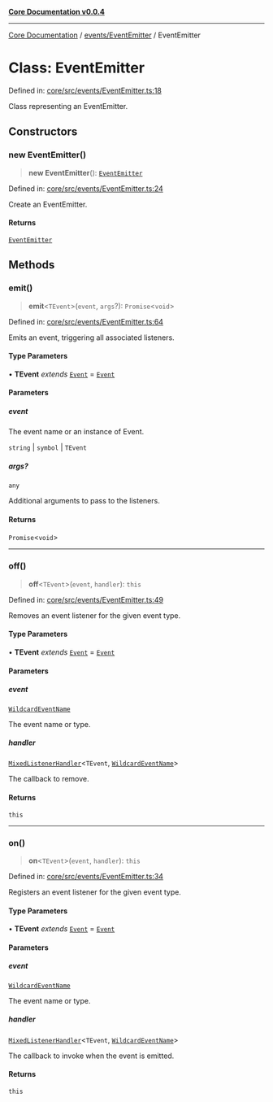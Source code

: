 [**Core Documentation v0.0.4**](../../../README.md)

***

[Core Documentation](../../../modules.md) / [events/EventEmitter](../README.md) / EventEmitter

# Class: EventEmitter

Defined in: [core/src/events/EventEmitter.ts:18](https://github.com/stonemjs/core/blob/4b1b931e44a5db2600109fa7ae2a8b532ed77730/src/events/EventEmitter.ts#L18)

Class representing an EventEmitter.

## Constructors

### new EventEmitter()

> **new EventEmitter**(): [`EventEmitter`](EventEmitter.md)

Defined in: [core/src/events/EventEmitter.ts:24](https://github.com/stonemjs/core/blob/4b1b931e44a5db2600109fa7ae2a8b532ed77730/src/events/EventEmitter.ts#L24)

Create an EventEmitter.

#### Returns

[`EventEmitter`](EventEmitter.md)

## Methods

### emit()

> **emit**\<`TEvent`\>(`event`, `args`?): `Promise`\<`void`\>

Defined in: [core/src/events/EventEmitter.ts:64](https://github.com/stonemjs/core/blob/4b1b931e44a5db2600109fa7ae2a8b532ed77730/src/events/EventEmitter.ts#L64)

Emits an event, triggering all associated listeners.

#### Type Parameters

• **TEvent** *extends* [`Event`](../../Event/classes/Event.md) = [`Event`](../../Event/classes/Event.md)

#### Parameters

##### event

The event name or an instance of Event.

`string` | `symbol` | `TEvent`

##### args?

`any`

Additional arguments to pass to the listeners.

#### Returns

`Promise`\<`void`\>

***

### off()

> **off**\<`TEvent`\>(`event`, `handler`): `this`

Defined in: [core/src/events/EventEmitter.ts:49](https://github.com/stonemjs/core/blob/4b1b931e44a5db2600109fa7ae2a8b532ed77730/src/events/EventEmitter.ts#L49)

Removes an event listener for the given event type.

#### Type Parameters

• **TEvent** *extends* [`Event`](../../Event/classes/Event.md) = [`Event`](../../Event/classes/Event.md)

#### Parameters

##### event

[`WildcardEventName`](../../../declarations/type-aliases/WildcardEventName.md)

The event name or type.

##### handler

[`MixedListenerHandler`](../../../declarations/type-aliases/MixedListenerHandler.md)\<`TEvent`, [`WildcardEventName`](../../../declarations/type-aliases/WildcardEventName.md)\>

The callback to remove.

#### Returns

`this`

***

### on()

> **on**\<`TEvent`\>(`event`, `handler`): `this`

Defined in: [core/src/events/EventEmitter.ts:34](https://github.com/stonemjs/core/blob/4b1b931e44a5db2600109fa7ae2a8b532ed77730/src/events/EventEmitter.ts#L34)

Registers an event listener for the given event type.

#### Type Parameters

• **TEvent** *extends* [`Event`](../../Event/classes/Event.md) = [`Event`](../../Event/classes/Event.md)

#### Parameters

##### event

[`WildcardEventName`](../../../declarations/type-aliases/WildcardEventName.md)

The event name or type.

##### handler

[`MixedListenerHandler`](../../../declarations/type-aliases/MixedListenerHandler.md)\<`TEvent`, [`WildcardEventName`](../../../declarations/type-aliases/WildcardEventName.md)\>

The callback to invoke when the event is emitted.

#### Returns

`this`
